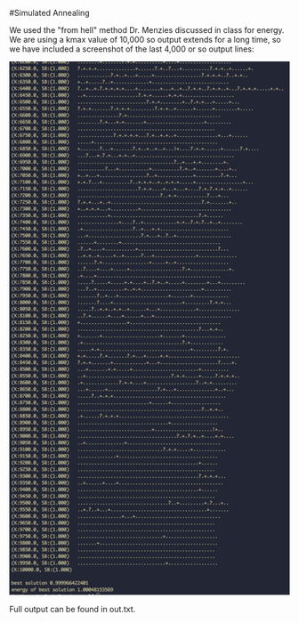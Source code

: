 #Simulated Annealing

We used the "from hell" method Dr. Menzies discussed in class for energy.  We are using a kmax value of 10,000 so output extends for a long time, so we have included a screenshot of the last 4,000 or so output lines:

![out](pics/out.png)

Full output can be found in out.txt.